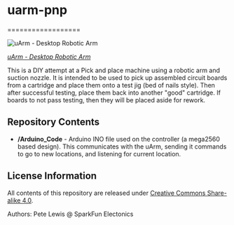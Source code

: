 # uarm-pnp
==================

![uArm - Desktop Robotic Arm](https://cdn.sparkfun.com//assets/parts/1/1/0/9/1/13663-04.jpg)  

[*uArm - Desktop Robotic Arm*](https://www.sparkfun.com/products/13663)

This is a DIY attempt at a Pick and place machine using a robotic arm and suction nozzle. It is intended to be used to pick up assembled circuit boards from a cartridge and place them onto a test jig (bed of nails style). Then after successful testing, place them back into another "good" cartridge. If boards to not pass testing, then they will be placed aside for rework.


Repository Contents
-------------------

* **/Arduino_Code** - Arduino INO file used on the controller (a mega2560 based design). This communicates with the uArm, sending it commands to go to new locations, and listening for current location.

License Information
-------------------

All contents of this repository are released under [Creative Commons Share-alike 4.0](http://creativecommons.org/licenses/by-sa/4.0/).

Authors: Pete Lewis @ SparkFun Electonics
